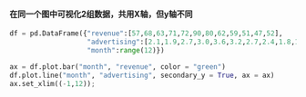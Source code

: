 #### 在同一个图中可视化2组数据，共用X轴，但y轴不同
```python
df = pd.DataFrame({"revenue":[57,68,63,71,72,90,80,62,59,51,47,52],
                   "advertising":[2.1,1.9,2.7,3.0,3.6,3.2,2.7,2.4,1.8,1.6,1.3,1.9],
                   "month":range(12)})

ax = df.plot.bar("month", "revenue", color = "green")
df.plot.line("month", "advertising", secondary_y = True, ax = ax)
ax.set_xlim((-1,12));
```

#### 
```python

```

#### 
```python

```

#### 
```python

```

#### 
```python

```

#### 
```python

```